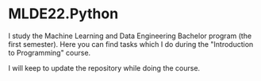 # MLDE22.Python

I study the Machine Learning and Data Engineering Bachelor program (the first semester).
Here you can find tasks which I do during the "Introduction to Programming" course.

I will keep to update the repository while doing the course.
